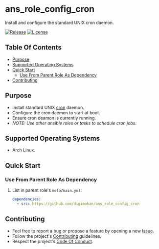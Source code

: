 # ans_role_config_cron

Install and configure the standard UNIX cron daemon.

[![Release](https://img.shields.io/github/release/digimokan/ans_role_config_cron.svg?label=release)](https://github.com/digimokan/ans_role_config_cron/releases/latest "Latest Release Notes")
[![License](https://img.shields.io/badge/license-MIT-blue.svg?label=license)](LICENSE.md "Project License")

## Table Of Contents

* [Purpose](#purpose)
* [Supported Operating Systems](#supported-operating-systems)
* [Quick Start](#quick-start)
    * [Use From Parent Role As Dependency](#use-from-parent-role-as-dependency)
* [Contributing](#contributing)

## Purpose

* Install standard UNIX [cron](https://en.wikipedia.org/wiki/Cron) daemon.
* Configure the cron daemon to start at boot.
* Ensure cron deamon is currently running.
* _NOTE: Use other ansible roles or tasks to schedule cron jobs_.

## Supported Operating Systems

* Arch Linux.

## Quick Start

### Use From Parent Role As Dependency

1. List in parent role's `meta/main.yml`:

   ```yaml
   dependencies:
     - src: https://github.com/digimokan/ans_role_config_cron
   ```

## Contributing

* Feel free to report a bug or propose a feature by opening a new
  [Issue](https://github.com/digimokan/ans_role_config_cron/issues).
* Follow the project's [Contributing](CONTRIBUTING.md) guidelines.
* Respect the project's [Code Of Conduct](CODE_OF_CONDUCT.md).

